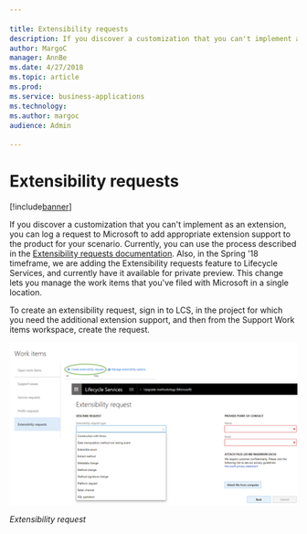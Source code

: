 ```yaml
---

title: Extensibility requests
description: If you discover a customization that you can't implement as an extension, you can log a request to Microsoft to add appropriate extension support to the product for your scenario.
author: MargoC
manager: AnnBe
ms.date: 4/27/2018
ms.topic: article
ms.prod: 
ms.service: business-applications
ms.technology: 
ms.author: margoc
audience: Admin

---
```

#  Extensibility requests




[!include[banner](../../../includes/banner.md)]

If you discover a customization that you can't implement as an extension, you
can log a request to Microsoft to add appropriate extension support to the
product for your scenario. Currently, you can use the process described in the
[Extensibility requests
documentation](https://docs.microsoft.com/en-us/dynamics365/unified-operations/dev-itpro/extensibility/extensibility-requests).
Also, in the Spring '18 timeframe, we are adding the Extensibility requests
feature to Lifecycle Services, and currently have it available for private
preview. This change lets you manage the work items that you've filed with
Microsoft in a single location.

To create an extensibility request, sign in to LCS, in the project for which you
need the additional extension support, and then from the Support Work items
workspace, create the request.

![A screenshot showing an extensibility request, with the request type dropdown expanded](media/extensibility-requests-1.png "A screenshot showing an extensibility request, with the request type dropdown expanded")
<!-- FO_extensibility_requests_A.png -->


*Extensibility request*
